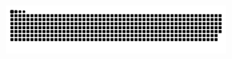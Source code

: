 <picture>
  <source media="(prefers-color-scheme: dark)" srcset="https://github.com/KayneLyu/KayneLyu/blob/output/github-contribution-grid-snake-dark.svg">
  <source media="(prefers-color-scheme: light)" srcset="https://github.com/KayneLyu/KayneLyu/blob/output/github-contribution-grid-snake.svg">
  <img alt="github contribution grid snake animation" src="https://github.com/KayneLyu/KayneLyu/blob/output/github-contribution-grid-snake-dark.svg">
</picture>
